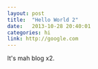 ```yaml
---
layout: post
title:  "Hello World 2"
date:   2013-10-28 20:40:01
categories: hi
link: http://google.com
---
```


It's mah blog x2.
